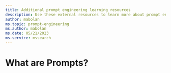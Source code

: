 ```yaml
---
title: Additional prompt engineering learning resources
description: Use these external resources to learn more about prompt engineering
author: mabolan
ms.topic: prompt-engineering
ms.author: mabolan
ms.date: 05/21/2023
ms.service: mssearch
---
```

# What are Prompts?
